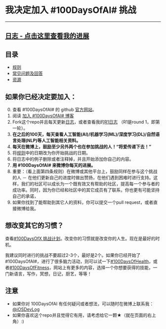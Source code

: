 # 我决定加入 #100DaysOfAI# 挑战
---

## [日志 - 点击这里查看我的进展](r1-ml/README.md)

## 目录

* [规则](rules.md)
* [常见问题及回答](FAQ.md)
* [资源](resources.md)

## 如果你已经决定要加入：

0.  查看 #100DaysOfAI# 的 github [官方网站](https://github.com/iOSDevLog/100-days-of-ai)。
1.  阅读 [加入 #100DaysOfAI# 博客](http://iosdevlog.com/2018/09/28/100-days-of-ai.html)
1.  Fork这个repo并且每天更新[日志](log.md)，或者查看我的[R1日志](r1-ml/README.md) （R1是round 1，即第一轮）。
1.  **在之后的100天，每天查看人工智能(AI)/机器学习(ML)/深度学习(DL)/自然语言处理(NLP)等人工智能相关资料。**
1.  **每天在微博上，鼓励至少另外两个也在参加挑战的人！“将爱传递下去！”**
1.  将[规则](rules.md)中的日期改为你开始挑战的日期。
1.  将日志中的例子删除或者注释掉，并且开始添加你自己的内容。
1.  **用 #100DaysOfAI# 来微博你每天的进展。**
1.  重要：（看上面第四条规则）在微博或其他平台上，鼓励同样在参与这个挑战的人 － 在他们更新自己的进度时做出赞扬，在他们遇到困难时进行支持。这样，我们的社区可以成长为一个既有效又有帮助的社区，提高每一个参与者的成功率。同时，因为你已经和社区中的其它成员有了联系，你也更有可能坚持自己的承诺，
1.  如果你找到了能帮助到其它人的资料，你可以提交一个pull request，或者直接微博给我。

## 想改变其它的习惯？

查看[#100DaysOfX 挑战计划](http://100daysofx.com/)。改变你的习惯就是改变你的人生。现在是最好的时机。

我建议同时进行的挑战不要超过2-3个，最好是2个。如果你已经开始了 #100DaysOfAI#，进行了很多脑力活动，则可以试一下[#100DaysOfHealth](http://100daysofx.com/where-x-is/health/)，或者[#100DaysOfFitness](http://100daysofx.com/challenges/)，网站上有更多的内容，选择一个你想要获得的技能，一门新语言，写作，冥想，日记，厨艺，等等！

## 注意

* 如果你对 100DaysOfAI 有任何疑问或者想法，可以随时在微博上联系我：[@iOSDevLog](https://weibo.com/iOSDevLog)
* 如果你喜欢这个repo并且觉得它有用，请考虑给它一颗&#9733;（就在页面的右上角）:)

